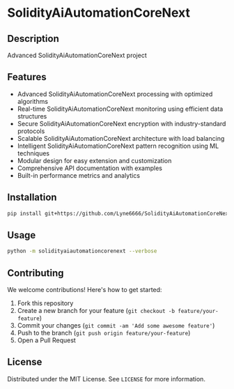 # SolidityAiAutomationCoreNext

## Description

Advanced SolidityAiAutomationCoreNext project

## Features

- Advanced SolidityAiAutomationCoreNext processing with optimized algorithms
- Real-time SolidityAiAutomationCoreNext monitoring using efficient data structures
- Secure SolidityAiAutomationCoreNext encryption with industry-standard protocols
- Scalable SolidityAiAutomationCoreNext architecture with load balancing
- Intelligent SolidityAiAutomationCoreNext pattern recognition using ML techniques
- Modular design for easy extension and customization
- Comprehensive API documentation with examples
- Built-in performance metrics and analytics
## Installation

```bash
pip install git+https://github.com/Lyne6666/SolidityAiAutomationCoreNext.git
```

## Usage

```bash
python -m solidityaiautomationcorenext --verbose
```

## Contributing

We welcome contributions! Here's how to get started:

1. Fork this repository
2. Create a new branch for your feature (`git checkout -b feature/your-feature`)
3. Commit your changes (`git commit -am 'Add some awesome feature'`)
4. Push to the branch (`git push origin feature/your-feature`)
5. Open a Pull Request

## License

Distributed under the MIT License. See `LICENSE` for more information.
